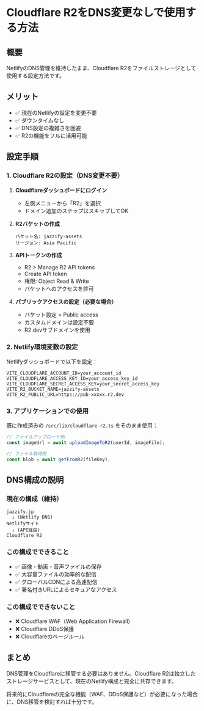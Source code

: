 # Cloudflare R2をDNS変更なしで使用する方法

## 概要
NetlifyのDNS管理を維持したまま、Cloudflare R2をファイルストレージとして使用する設定方法です。

## メリット
- ✅ 現在のNetlifyの設定を変更不要
- ✅ ダウンタイムなし
- ✅ DNS設定の複雑さを回避
- ✅ R2の機能をフルに活用可能

## 設定手順

### 1. Cloudflare R2の設定（DNS変更不要）

1. **Cloudflareダッシュボードにログイン**
   - 左側メニューから「R2」を選択
   - ドメイン追加のステップはスキップしてOK

2. **R2バケットの作成**
   ```
   バケット名: jazzify-assets
   リージョン: Asia Pacific
   ```

3. **APIトークンの作成**
   - R2 > Manage R2 API tokens
   - Create API token
   - 権限: Object Read & Write
   - バケットへのアクセスを許可

4. **パブリックアクセスの設定（必要な場合）**
   - バケット設定 > Public access
   - カスタムドメインは設定不要
   - R2.devサブドメインを使用

### 2. Netlify環境変数の設定

Netlifyダッシュボードで以下を設定：

```env
VITE_CLOUDFLARE_ACCOUNT_ID=your_account_id
VITE_CLOUDFLARE_ACCESS_KEY_ID=your_access_key_id
VITE_CLOUDFLARE_SECRET_ACCESS_KEY=your_secret_access_key
VITE_R2_BUCKET_NAME=jazzify-assets
VITE_R2_PUBLIC_URL=https://pub-xxxxx.r2.dev
```

### 3. アプリケーションでの使用

既に作成済みの `/src/lib/cloudflare-r2.ts` をそのまま使用：

```typescript
// ファイルアップロード例
const imageUrl = await uploadImageToR2(userId, imageFile);

// ファイル取得例
const blob = await getFromR2(fileKey);
```

## DNS構成の説明

### 現在の構成（維持）
```
jazzify.jp
  ↓ (Netlify DNS)
Netlifyサイト
  ↓ (API経由)
Cloudflare R2
```

### この構成でできること
- ✅ 画像・動画・音声ファイルの保存
- ✅ 大容量ファイルの効率的な配信
- ✅ グローバルCDNによる高速配信
- ✅ 署名付きURLによるセキュアなアクセス

### この構成でできないこと
- ❌ Cloudflare WAF（Web Application Firewall）
- ❌ Cloudflare DDoS保護
- ❌ Cloudflareのページルール

## まとめ

DNS管理をCloudflareに移管する必要はありません。Cloudflare R2は独立したストレージサービスとして、現在のNetlify構成と完全に共存できます。

将来的にCloudflareの完全な機能（WAF、DDoS保護など）が必要になった場合に、DNS移管を検討すれば十分です。